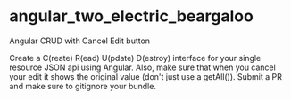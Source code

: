# angular_two_electric_beargaloo
Angular CRUD with Cancel Edit button 

Create a C(reate) R(ead) U(pdate) D(estroy) interface for your single resource JSON api using Angular. Also, make sure that when you cancel your edit it shows the original value (don't just use a getAll()). Submit a PR and make sure to gitignore your bundle.


